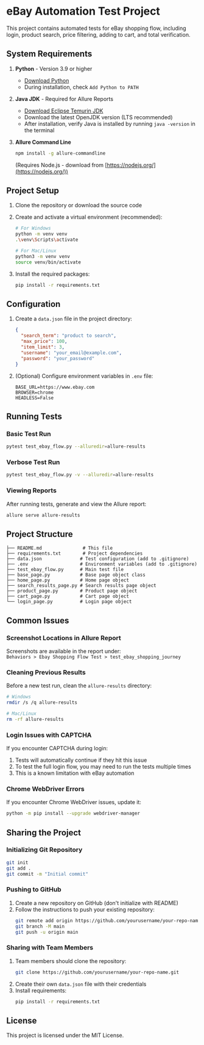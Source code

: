 # eBay Automation Test Project

This project contains automated tests for eBay shopping flow, including login, product search, price filtering, adding to cart, and total verification.

## System Requirements

1. **Python** - Version 3.9 or higher
   - [Download Python](https://www.python.org/downloads/)
   - During installation, check `Add Python to PATH`

2. **Java JDK** - Required for Allure Reports
   - [Download Eclipse Temurin JDK](https://adoptium.net/en-GB/)
   - Download the latest OpenJDK version (LTS recommended)
   - After installation, verify Java is installed by running `java -version` in the terminal

3. **Allure Command Line**
   ```bash
   npm install -g allure-commandline
   ```
   (Requires Node.js - download from [https://nodejs.org/](https://nodejs.org/))

## Project Setup

1. Clone the repository or download the source code
2. Create and activate a virtual environment (recommended):
   ```bash
   # For Windows
   python -m venv venv
   .\venv\Scripts\activate
   
   # For Mac/Linux
   python3 -m venv venv
   source venv/bin/activate
   ```

3. Install the required packages:
   ```bash
   pip install -r requirements.txt
   ```

## Configuration

1. Create a `data.json` file in the project directory:
   ```json
   {
     "search_term": "product to search",
     "max_price": 100,
     "item_limit": 3,
     "username": "your_email@example.com",
     "password": "your_password"
   }
   ```

2. (Optional) Configure environment variables in `.env` file:
   ```
   BASE_URL=https://www.ebay.com
   BROWSER=chrome
   HEADLESS=False
   ```

## Running Tests

### Basic Test Run
```bash
pytest test_ebay_flow.py --alluredir=allure-results
```

### Verbose Test Run
```bash
pytest test_ebay_flow.py -v --alluredir=allure-results
```

### Viewing Reports
After running tests, generate and view the Allure report:
```bash
allure serve allure-results
```

## Project Structure

```
├── README.md               # This file
├── requirements.txt        # Project dependencies
├── data.json              # Test configuration (add to .gitignore)
├── .env                   # Environment variables (add to .gitignore)
├── test_ebay_flow.py      # Main test file
├── base_page.py           # Base page object class
├── home_page.py           # Home page object
├── search_results_page.py # Search results page object
├── product_page.py        # Product page object
├── cart_page.py           # Cart page object
└── login_page.py          # Login page object
```

## Common Issues

### Screenshot Locations in Allure Report
Screenshots are available in the report under:  
`Behaviors > Ebay Shopping Flow Test > test_ebay_shopping_journey`

### Cleaning Previous Results
Before a new test run, clean the `allure-results` directory:
```bash
# Windows
rmdir /s /q allure-results

# Mac/Linux
rm -rf allure-results
```

### Login Issues with CAPTCHA
If you encounter CAPTCHA during login:
1. Tests will automatically continue if they hit this issue
2. To test the full login flow, you may need to run the tests multiple times
3. This is a known limitation with eBay automation

### Chrome WebDriver Errors
If you encounter Chrome WebDriver issues, update it:
```bash
python -m pip install --upgrade webdriver-manager
```

## Sharing the Project

### Initializing Git Repository
```bash
git init
git add .
git commit -m "Initial commit"
```

### Pushing to GitHub
1. Create a new repository on GitHub (don't initialize with README)
2. Follow the instructions to push your existing repository:
   ```bash
   git remote add origin https://github.com/yourusername/your-repo-name.git
   git branch -M main
   git push -u origin main
   ```

### Sharing with Team Members
1. Team members should clone the repository:
   ```bash
   git clone https://github.com/yourusername/your-repo-name.git
   ```
2. Create their own `data.json` file with their credentials
3. Install requirements:
   ```bash
   pip install -r requirements.txt
   ```

## License
This project is licensed under the MIT License.
